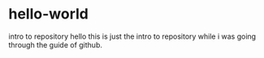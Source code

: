 # hello-world
intro to repository
hello this is just the intro to repository while i was going through the guide of github.
